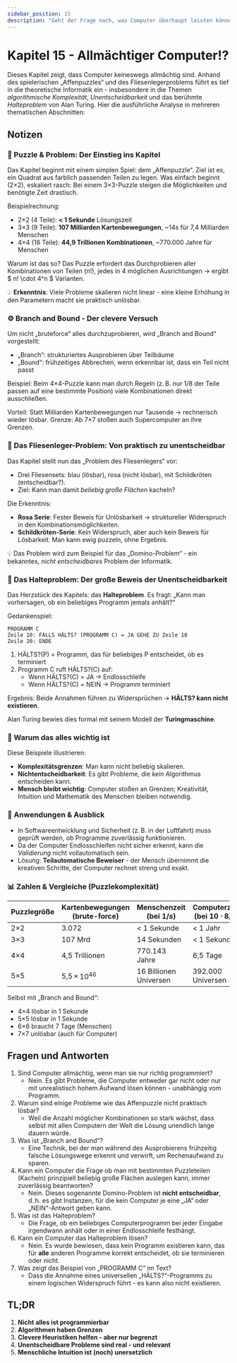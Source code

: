 ```yaml
---
sidebar_position: 15
description: "Geht der Frage nach, was Computer überhaupt leisten können - und wo ihre Grenzen liegen."
---
```


# Kapitel 15 - Allmächtiger Computer!?

Dieses Kapitel zeigt, dass Computer keineswegs allmächtig sind.
Anhand des spielerischen „Affenpuzzles“ und des Fliesenlegerproblems führt es tief in die theoretische Informatik ein - insbesondere in die Themen *algorithmische Komplexität*, *Unentscheidbarkeit* und das berühmte *Halteproblem* von Alan Turing.
Hier die ausführliche Analyse in mehreren thematischen Abschnitten:

## Notizen

### 🧩 Puzzle & Problem: Der Einstieg ins Kapitel

Das Kapitel beginnt mit einem simplen Spiel: dem „Affenpuzzle“.
Ziel ist es, ein Quadrat aus farblich passenden Teilen zu legen.
Was einfach beginnt (2×2), eskaliert rasch: Bei einem 3×3-Puzzle steigen die Möglichkeiten und benötigte Zeit drastisch.

Beispielrechnung:

- 2×2 (4 Teile): **< 1 Sekunde** Lösungszeit
- 3×3 (9 Teile): **107 Milliarden Kartenbewegungen**, \~14s für 7,4 Milliarden Menschen
- 4×4 (16 Teile): **44,9 Trillionen Kombinationen**, \~770.000 Jahre für Menschen

Warum ist das so? Das Puzzle erfordert das Durchprobieren aller Kombinationen von Teilen ($n!$), jedes in 4 möglichen Ausrichtungen -> ergibt $ n! \cdot 4^n $ Varianten.

💡 **Erkenntnis**: Viele Probleme skalieren nicht linear - eine kleine Erhöhung in den Parametern macht sie praktisch unlösbar.

### ⚙️ Branch and Bound - Der clevere Versuch

Um nicht „bruteforce“ alles durchzuprobieren, wird „Branch and Bound“ vorgestellt:

- „Branch“: strukturiertes Ausprobieren über Teilbäume
- „Bound“: frühzeitiges Abbrechen, wenn erkennbar ist, dass ein Teil nicht passt

Beispiel: Beim 4×4-Puzzle kann man durch Regeln (z. B.
nur 1/8 der Teile passen auf eine bestimmte Position) viele Kombinationen direkt ausschließen.

Vorteil: Statt Milliarden Kartenbewegungen nur Tausende -> rechnerisch wieder lösbar.
Grenze: Ab 7×7 stoßen auch Supercomputer an ihre Grenzen.

### 🧱 Das Fliesenleger-Problem: Von praktisch zu unentscheidbar

Das Kapitel stellt nun das „Problem des Fliesenlegers“ vor:

- Drei Fliesensets: blau (lösbar), rosa (nicht lösbar), mit Schildkröten (entscheidbar?).
- Ziel: Kann man damit *beliebig große Flächen* kacheln?

Die Erkenntnis:

- **Rosa Serie**: Fester Beweis für Unlösbarkeit -> struktureller Widerspruch in den Kombinationsmöglichkeiten.
- **Schildkröten-Serie**: Kein Widerspruch, aber auch kein Beweis für Lösbarkeit.
Man kann ewig puzzeln, ohne Ergebnis.

💡 Das Problem wird zum Beispiel für das „Domino-Problem“ - ein bekanntes, *nicht entscheidbares* Problem der Informatik.

### 🛑 Das Halteproblem: Der große Beweis der Unentscheidbarkeit

Das Herzstück des Kapitels: das **Halteproblem**.
Es fragt: „Kann man vorhersagen, ob ein beliebiges Programm jemals anhält?“

Gedankenspiel:

```pseudo
PROGRAMM C
Zeile 10: FALLS HÄLTS? (PROGRAMM C) = JA GEHE ZU Zeile 10
Zeile 20: ENDE
```

1. HÄLTS?(P) = Programm, das für beliebiges P entscheidet, ob es terminiert
2. Programm C ruft HÄLTS?(C) auf:
    - Wenn HÄLTS?(C) = JA -> Endlosschleife
    - Wenn HÄLTS?(C) = NEIN -> Programm terminiert

Ergebnis: Beide Annahmen führen zu Widersprüchen -> **HÄLTS? kann nicht existieren**.

Alan Turing bewies dies formal mit seinem Modell der **Turingmaschine**.

### 🧠 Warum das alles wichtig ist

Diese Beispiele illustrieren:

- **Komplexitätsgrenzen**: Man kann nicht beliebig skalieren.
- **Nichtentscheidbarkeit**: Es gibt Probleme, die *kein* Algorithmus entscheiden kann.
- **Mensch bleibt wichtig**: Computer stoßen an Grenzen; Kreativität, Intuition und Mathematik des Menschen bleiben notwendig.

### 🚧 Anwendungen & Ausblick

- In Softwareentwicklung und Sicherheit (z. B. in der Luftfahrt) muss geprüft werden, ob Programme zuverlässig funktionieren.
- Da der Computer Endlosschleifen nicht sicher erkennt, kann die *Validierung* nicht vollautomatisch sein.
- Lösung: **Teilautomatische Beweiser** - der Mensch übernimmt die kreativen Schritte, der Computer rechnet streng und exakt.

### 📊 Zahlen & Vergleiche (Puzzlekomplexität)

| Puzzlegröße | Kartenbewegungen (brute-force) | Menschenzeit (bei $1/s$) | Computerzeit (bei $10 \cdot 8/s$) |
| ----------- | ------------------------------ | ------------------------ | --------------------------------- |
| 2×2         | 3.072                          | < 1 Sekunde              | < 1 Jahr                          |
| 3×3         | 107 Mrd                        | 14 Sekunden              | < 1 Sekunde                       |
| 4×4         | 4,5 Trillionen                 | 770.143 Jahre            | 6,5 Tage                          |
| 5×5         | 5,5 × $10^{46}$                 | 16 Billionen Universen   | 392.000 Universen                 |

Selbst mit „Branch and Bound“:

- 4×4 lösbar in 1 Sekunde
- 5×5 lösbar in 1 Sekunde
- 6×6 braucht 7 Tage (Menschen)
- 7×7 unlösbar (auch für Computer)

## Fragen und Antworten

1. Sind Computer allmächtig, wenn man sie nur richtig programmiert?
    - Nein. Es gibt Probleme, die Computer entweder gar nicht oder nur mit unrealistisch hohem Aufwand lösen können - unabhängig vom Programm.
1. Warum sind einige Probleme wie das Affenpuzzle nicht praktisch lösbar?
    - Weil die Anzahl möglicher Kombinationen so stark wächst, dass selbst mit allen Computern der Welt die Lösung unendlich lange dauern würde.
1. Was ist „Branch and Bound“?
    - Eine Technik, bei der man während des Ausprobierens frühzeitig falsche Lösungswege erkennt und verwirft, um Rechenaufwand zu sparen.
1. Kann ein Computer die Frage ob man mit bestimmten Puzzleteilen (Kacheln) prinzipiell beliebig große Flächen auslegen kann, immer zuverlässig beantworten?
    - Nein. Dieses sogenannte Domino-Problem ist **nicht entscheidbar**, d. h. es gibt Instanzen, für die kein Computer je eine „JA“ oder „NEIN“-Antwort geben kann.
1. Was ist das Halteproblem?
    - Die Frage, ob ein beliebiges Computerprogramm bei jeder Eingabe irgendwann anhält oder in einer Endlosschleife festhängt.
1. Kann ein Computer das Halteproblem lösen?
    - Nein. Es wurde bewiesen, dass kein Programm existieren kann, das für **alle** anderen Programme korrekt entscheidet, ob sie terminieren oder nicht.
1. Was zeigt das Beispiel von „PROGRAMM C“ im Text?
    - Dass die Annahme eines universellen „HÄLTS?“-Programms zu einem logischen Widerspruch führt - es kann also nicht existieren.

## TL;DR

1. **Nicht alles ist programmierbar**
2. **Algorithmen haben Grenzen**
3. **Clevere Heuristiken helfen - aber nur begrenzt**
4. **Unentscheidbare Probleme sind real - und relevant**
5. **Menschliche Intuition ist (noch) unersetzlich**
